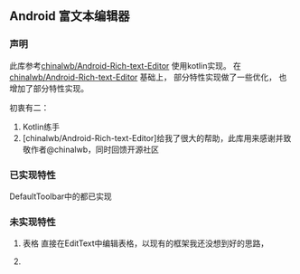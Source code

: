 
## Android 富文本编辑器

### 声明

此库参考[chinalwb/Android-Rich-text-Editor](https://github.com/chinalwb/Android-Rich-text-Editor) 使用kotlin实现。
在[chinalwb/Android-Rich-text-Editor](https://github.com/chinalwb/Android-Rich-text-Editor) 基础上， 部分特性实现做了一些优化， 也增加了部分特性实现。

初衷有二：
1. Kotlin练手
2. [chinalwb/Android-Rich-text-Editor]给我了很大的帮助，此库用来感谢并致敬作者@chinalwb，同时回馈开源社区

### 已实现特性
DefaultToolbar中的都已实现

### 未实现特性
1. 表格
直接在EditText中编辑表格，以现有的框架我还没想到好的思路，

2.